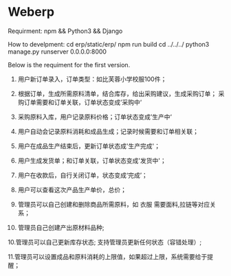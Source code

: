 # Weberp
Requirment:
npm && Python3 && Django

How to develpment:
cd erp/static/erp/
npm run build
cd ../../../
python3 manage.py runserver 0.0.0.0:8000

   
   Below is the requiment for the first version.
   
1. 用户新订单录入，订单类型：如比芙蓉小学校服100件；

2. 根据订单，生成所需原料清单，结合库存，给出采购建议，生成采购订单； 采购订单需要和订单关联，订单状态变成’采购中‘

3. 采购原料入库，用户记录原料价格；订单状态变成’生产中‘

4. 用户自动会记录原料消耗和成品生成；记录时候需要和订单相关联；

5. 用户在成品生产结束后，更新订单状态成'生产完成'；

5. 用户生成发货单；和订单关联，订单状态变成'发货中'；

6. 用户在收款后，自行关闭订单，状态变成‘完成’；

7. 用户可以查看这次产品生产单价，总价；

8. 管理员可以自己创建和删除商品所需原料，如 衣服 需要面料,拉链等对应关系；

9. 管理员自己创建产出原材料品种;

10.管理员可以自己更新库存状态; 支持管理员更新任何状态（容错处理）;

11.管理员可以设置成品和原料消耗的上限值，如果超过上限，系统需要给于提醒；

